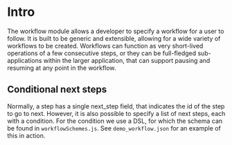 # Intro

The workflow module allows a developer to specify a workflow for a user to follow. It is built to be generic and
extensible, allowing for a wide variety of workflows to be created. Workflows can function as very short-lived
operations of a few consecutive steps, or they can be full-fledged sub-applications within the larger application,
that can support pausing and resuming at any point in the workflow.


## Conditional next steps

Normally, a step has a single next_step field, that indicates the id of the step to go to next. However, it is also
possible to specify a list of next steps, each with a condition. For the condition we use a DSL, for which the schema
can be found in `workflowSchemes.js`. See `demo_workflow.json` for an example of this in action.
